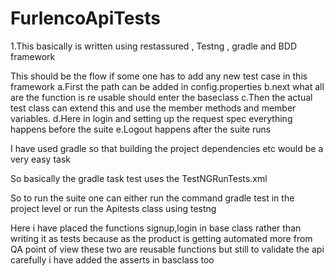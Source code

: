 # FurlencoApiTests
1.This basically is written using restassured , Testng , gradle and BDD framework 

This should be the flow if some one has to add any new test case in this framework
a.First the path can be added in config.properties 
b.next what all are the function is re usable should enter the baseclass
c.Then the actual test class can extend this and use the member methods and member variables.
d.Here in login and setting up the request spec everything happens before the suite 
e.Logout happens after the suite runs 

I have used gradle so that building the project dependencies etc would be a very easy task 
 
 So basically the gradle task test uses the TestNGRunTests.xml 
 
 So to run the suite one can either run the command gradle test in the project level or run the Apitests class using testng
 
 Here i have placed the functions signup,login in base class rather than writing it as tests because as the product 
 is getting automated more from QA point of view these two are reusable functions but still to validate the api 
 carefully i have added the asserts in basclass too
 
 
